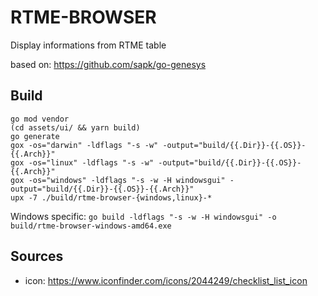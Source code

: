 # RTME-BROWSER

Display informations from RTME table

based on: https://github.com/sapk/go-genesys

## Build
```
go mod vendor
(cd assets/ui/ && yarn build)
go generate
gox -os="darwin" -ldflags "-s -w" -output="build/{{.Dir}}-{{.OS}}-{{.Arch}}"
gox -os="linux" -ldflags "-s -w" -output="build/{{.Dir}}-{{.OS}}-{{.Arch}}"
gox -os="windows" -ldflags "-s -w -H windowsgui" -output="build/{{.Dir}}-{{.OS}}-{{.Arch}}"
upx -7 ./build/rtme-browser-{windows,linux}-*
```

Windows specific: `go build -ldflags "-s -w -H windowsgui" -o build/rtme-browser-windows-amd64.exe` 

## Sources

 - icon: https://www.iconfinder.com/icons/2044249/checklist_list_icon 
